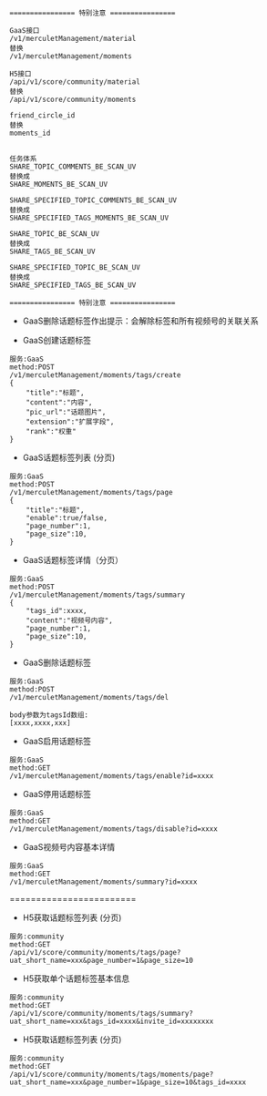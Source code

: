 

```
================ 特别注意 ================

GaaS接口
/v1/merculetManagement/material
替换
/v1/merculetManagement/moments

H5接口
/api/v1/score/community/material
替换
/api/v1/score/community/moments

friend_circle_id
替换
moments_id


任务体系
SHARE_TOPIC_COMMENTS_BE_SCAN_UV
替换成
SHARE_MOMENTS_BE_SCAN_UV

SHARE_SPECIFIED_TOPIC_COMMENTS_BE_SCAN_UV
替换成
SHARE_SPECIFIED_TAGS_MOMENTS_BE_SCAN_UV

SHARE_TOPIC_BE_SCAN_UV
替换成
SHARE_TAGS_BE_SCAN_UV

SHARE_SPECIFIED_TOPIC_BE_SCAN_UV
替换成
SHARE_SPECIFIED_TAGS_BE_SCAN_UV

================ 特别注意 ================
```

* GaaS删除话题标签作出提示：会解除标签和所有视频号的关联关系

* GaaS创建话题标签
```
服务:GaaS
method:POST
/v1/merculetManagement/moments/tags/create
{
	"title":"标题",
	"content":"内容",
	"pic_url":"话题图片",
	"extension":"扩展字段",
	"rank":"权重"
}
```

* GaaS话题标签列表 (分页)
```
服务:GaaS
method:POST
/v1/merculetManagement/moments/tags/page
{
	"title":"标题",
	"enable":true/false,
	"page_number":1,
	"page_size":10,
}
```

* GaaS话题标签详情（分页）
```
服务:GaaS
method:POST
/v1/merculetManagement/moments/tags/summary
{
    "tags_id":xxxx,
    "content":"视频号内容",
    "page_number":1,
    "page_size":10,
}
```

* GaaS删除话题标签
```
服务:GaaS
method:POST
/v1/merculetManagement/moments/tags/del

body参数为tagsId数组:
[xxxx,xxxx,xxx]
```

* GaaS启用话题标签
```
服务:GaaS
method:GET
/v1/merculetManagement/moments/tags/enable?id=xxxx
```

* GaaS停用话题标签
```
服务:GaaS
method:GET
/v1/merculetManagement/moments/tags/disable?id=xxxx
```

* GaaS视频号内容基本详情
```
服务:GaaS
method:GET
/v1/merculetManagement/moments/summary?id=xxxx
```


======================== 
* H5获取话题标签列表 (分页)
```
服务:community
method:GET
/api/v1/score/community/moments/tags/page?uat_short_name=xxx&page_number=1&page_size=10
```

* H5获取单个话题标签基本信息
```
服务:community
method:GET
/api/v1/score/community/moments/tags/summary?uat_short_name=xxx&tags_id=xxxx&invite_id=xxxxxxxx
```

* H5获取话题标签列表 (分页)
```
服务:community
method:GET
/api/v1/score/community/moments/tags/moments/page?uat_short_name=xxx&page_number=1&page_size=10&tags_id=xxxx
```





